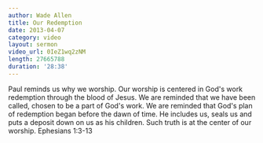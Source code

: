 ```yaml
--- 
author: Wade Allen 
title: Our Redemption
date: 2013-04-07 
category: video
layout: sermon
video_url: 0IeZ1wq2zNM 
length: 27665788
duration: '28:38'
---
```


Paul reminds us why we worship. Our worship is centered in God's work redemption through the blood of Jesus. We are reminded that we have been called, chosen to be a part of God's work. We are reminded that God's plan of redemption began before the dawn of time. He includes us, seals us and puts a deposit down on us as his children. Such truth is at the center of our worship. Ephesians 1:3-13